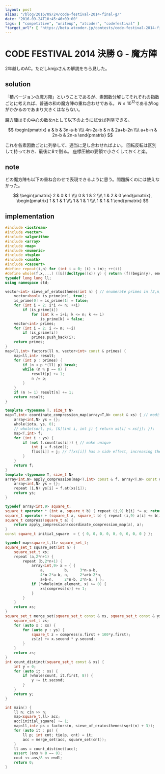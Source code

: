 ```yaml
---
layout: post
alias: "/blog/2016/09/24/code-festival-2014-final-g/"
date: "2016-09-24T10:45:46+09:00"
tags: [ "competitive", "writeup", "atcoder", "codefestival" ]
"target_url": [ "https://beta.atcoder.jp/contests/code-festival-2014-final-open/tasks/code_festival_final_g" ]
---
```


# CODE FESTIVAL 2014 決勝 G - 魔方陣

$2$年越しのAC。ただしkmjpさんの解説をちら見した。

## solution

「積バージョンの魔方陣」ということであるが、素因数分解してそれぞれの指数ごとに考えれば、普通の和の魔方陣の重ね合わせである。
$N \le 10^{12}$であるが$\log$がかかるのであまり大きくはならない。

魔方陣はその中心の数を$n$として以下のように試せば列挙できる。

$$ \begin{pmatrix}
    a       & b    & 3n-a-b  \\\\
    4n-2a-b & n    & 2a+b-2n \\\\
    a+b-n   & 2n-b & 2n-a
\end{pmatrix} $$

これを各素因数ごとに列挙して、適当に足し合わせればよい。
回転反転は区別して持っておき、最後に$8$で割る。
座標圧縮の要領で小さくしておくと楽。

## note

どの魔方陣も以下の重ね合わせで表現できるように思う。問題解くのには使えなかった。

$$ \begin{pmatrix}
    2 & 0 & 1 \\\\
    0 & 1 & 2 \\\\
    1 & 2 & 0
\end{pmatrix}, \begin{pmatrix}
    1 & 1 & 1 \\\\
    1 & 1 & 1 \\\\
    1 & 1 & 1
\end{pmatrix} $$

## implementation

``` c++
#include <iostream>
#include <vector>
#include <algorithm>
#include <array>
#include <map>
#include <numeric>
#include <tuple>
#include <cmath>
#include <cassert>
#define repeat(i,n) for (int i = 0; (i) < (n); ++(i))
#define whole(f,x,...) ([&](decltype((x)) y) { return (f)(begin(y), end(y), ## __VA_ARGS__); })(x)
typedef long long ll;
using namespace std;

vector<int> sieve_of_eratosthenes(int n) { // enumerate primes in [2,n] with O(n log log n)
    vector<bool> is_prime(n+1, true);
    is_prime[0] = is_prime[1] = false;
    for (int i = 2; i*i <= n; ++i)
        if (is_prime[i])
            for (int k = i+i; k <= n; k += i)
                is_prime[k] = false;
    vector<int> primes;
    for (int i = 2; i <= n; ++i)
        if (is_prime[i])
            primes.push_back(i);
    return primes;
}
map<ll,int> factors(ll n, vector<int> const & primes) {
    map<ll,int> result;
    for (int p : primes) {
        if (n < p *(ll) p) break;
        while (n % p == 0) {
            result[p] += 1;
            n /= p;
        }
    }
    if (n != 1) result[n] += 1;
    return result;
}

template <typename T, size_t N>
map<T,int> coordinate_compression_map(array<T,N> const & xs) { // modified: don't sort
    array<int,N> ys = {};
    whole(iota, ys, 0);
    // whole(sort, ys, [&](int i, int j) { return xs[i] < xs[j]; });
    map<T,int> f;
    for (int i : ys) {
        if (not f.count(xs[i])) { // make unique
            int j = f.size();
            f[xs[i]] = j; // f[xs[i]] has a side effect, increasing the f.size()
        }
    }
    return f;
}
template <typename T, size_t N>
array<int,N> apply_compression(map<T,int> const & f, array<T,N> const & xs) {
    array<int,N> ys = {};
    repeat (i,N) ys[i] = f.at(xs[i]);
    return ys;
}

typedef array<int,9> square_t;
square_t operator * (int a, square_t b) { repeat (i,9) b[i] *= a; return b; }
square_t operator + (square_t a, square_t b) { repeat (i,9) a[i] += b[i]; return a; }
square_t compress(square_t a) {
    return apply_compression(coordinate_compression_map(a), a);
}
const square_t initial_square  = { { 0, 0, 0, 0, 0, 0, 0, 0, 0 } };

typedef map<square_t,ll> square_set_t;
square_set_t square_set(int n) {
    square_set_t xs;
    repeat (a,2*n+1) {
        repeat (b,2*n+1) {
            array<int,9> x = { {
                a,         b,     3*n-a-b,
                4*n-2*a-b, n,     2*a+b-2*n,
                a+b-n,     2*n-b, 2*n-a, } };
            if (*whole(min_element, x) >= 0) {
                xs[compress(x)] += 1;
            }
        }
    }
    return xs;
}
square_set_t merge_set(square_set_t const & xs, square_set_t const & ys) {
    square_set_t zs;
    for (auto x : xs) {
        for (auto y : ys) {
            square_t z = compress(x.first + 100*y.first);
            zs[z] += x.second * y.second;
        }
    }
    return zs;
}
int count_distinct(square_set_t const & xs) {
    int y = 0;
    for (auto it : xs) {
        if (whole(count, it.first, 8)) {
            y += it.second;
        }
    }
    return y;
}

int main() {
    ll n; cin >> n;
    map<square_t,ll> acc;
    acc[initial_square] += 1;
    map<ll,int> ps = factors(n, sieve_of_eratosthenes(sqrt(n) + 3));
    for (auto it : ps) {
        ll p; int cnt; tie(p, cnt) = it;
        acc = merge_set(acc, square_set(cnt));
    }
    ll ans = count_distinct(acc);
    assert (ans % 8 == 0);
    cout << ans/8 << endl;
    return 0;
}
```
